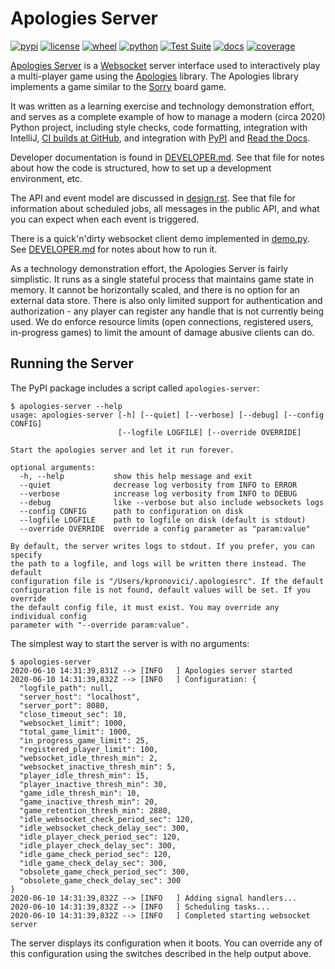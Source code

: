 # Apologies Server

[![pypi](https://img.shields.io/pypi/v/apologiesserver.svg)](https://pypi.org/project/apologiesserver/)
[![license](https://img.shields.io/pypi/l/apologiesserver.svg)](https://github.com/pronovic/apologies-server/blob/master/LICENSE)
[![wheel](https://img.shields.io/pypi/wheel/apologiesserver.svg)](https://pypi.org/project/apologiesserver/)
[![python](https://img.shields.io/pypi/pyversions/apologiesserver.svg)](https://pypi.org/project/apologiesserver/)
[![Test Suite](https://github.com/pronovic/apologies-server/workflows/Test%20Suite/badge.svg)](https://github.com/pronovic/apologies-server/actions?query=workflow%3A%22Test+Suite%22)
[![docs](https://readthedocs.org/projects/apologies-server/badge/?version=stable&style=flat)](https://apologies-server.readthedocs.io/en/stable/)
[![coverage](https://coveralls.io/repos/github/pronovic/apologies-server/badge.svg?branch=master)](https://coveralls.io/github/pronovic/apologies-server?branch=master)

[Apologies Server](https://github.com/pronovic/apologies-server) is a [Websocket](https://en.wikipedia.org/wiki/WebSocket) server interface used to interactively play a multi-player game using the [Apologies](https://github.com/pronovic/apologies) library.  The Apologies library implements a game similar to the [Sorry](https://en.wikipedia.org/wiki/Sorry!_(game)) board game.

It was written as a learning exercise and technology demonstration effort, and serves as a complete example of how to manage a modern (circa 2020) Python project, including style checks, code formatting, integration with IntelliJ, [CI builds at GitHub](https://github.com/pronovic/apologies-server/actions), and integration with [PyPI](https://pypi.org/project/apologiesserver/) and [Read the Docs](https://apologies-server.readthedocs.io/en/stable/).  

Developer documentation is found in [DEVELOPER.md](DEVELOPER.md).  See that
file for notes about how the code is structured, how to set up a development
environment, etc.  

The API and event model are discussed in [design.rst](docs/design.rst).  See
that file for information about scheduled jobs, all messages in the public
API, and what you can expect when each event is triggered.

There is a quick'n'dirty websocket client demo implemented in [demo.py](src/apologiesserver/demo.py). See
[DEVELOPER.md](https://github.com/pronovic/apologies-server/blob/master/DEVELOPER.md#running-the-demo) for notes about how to run it.  

As a technology demonstration effort, the Apologies Server is fairly
simplistic.  It runs as a single stateful process that maintains game state in
memory.  It cannot be horizontally scaled, and there is no option for an
external data store.  There is also only limited support for authentication and
authorization - any player can register any handle that is not currently being
used.  We do enforce resource limits (open connections, registered users,
in-progress games) to limit the amount of damage abusive clients can do.

## Running the Server

The PyPI package includes a script called `apologies-server`:

```
$ apologies-server --help
usage: apologies-server [-h] [--quiet] [--verbose] [--debug] [--config CONFIG]
                        [--logfile LOGFILE] [--override OVERRIDE]

Start the apologies server and let it run forever.

optional arguments:
  -h, --help           show this help message and exit
  --quiet              decrease log verbosity from INFO to ERROR
  --verbose            increase log verbosity from INFO to DEBUG
  --debug              like --verbose but also include websockets logs
  --config CONFIG      path to configuration on disk
  --logfile LOGFILE    path to logfile on disk (default is stdout)
  --override OVERRIDE  override a config parameter as "param:value"

By default, the server writes logs to stdout. If you prefer, you can specify
the path to a logfile, and logs will be written there instead. The default
configuration file is "/Users/kpronovici/.apologiesrc". If the default
configuration file is not found, default values will be set. If you override
the default config file, it must exist. You may override any individual config
parameter with "--override param:value".
```

The simplest way to start the server is with no arguments:

```
$ apologies-server
2020-06-10 14:31:39,831Z --> [INFO   ] Apologies server started
2020-06-10 14:31:39,832Z --> [INFO   ] Configuration: {
  "logfile_path": null,
  "server_host": "localhost",
  "server_port": 8080,
  "close_timeout_sec": 10,
  "websocket_limit": 1000,
  "total_game_limit": 1000,
  "in_progress_game_limit": 25,
  "registered_player_limit": 100,
  "websocket_idle_thresh_min": 2,
  "websocket_inactive_thresh_min": 5,
  "player_idle_thresh_min": 15,
  "player_inactive_thresh_min": 30,
  "game_idle_thresh_min": 10,
  "game_inactive_thresh_min": 20,
  "game_retention_thresh_min": 2880,
  "idle_websocket_check_period_sec": 120,
  "idle_websocket_check_delay_sec": 300,
  "idle_player_check_period_sec": 120,
  "idle_player_check_delay_sec": 300,
  "idle_game_check_period_sec": 120,
  "idle_game_check_delay_sec": 300,
  "obsolete_game_check_period_sec": 300,
  "obsolete_game_check_delay_sec": 300
}
2020-06-10 14:31:39,832Z --> [INFO   ] Adding signal handlers...
2020-06-10 14:31:39,832Z --> [INFO   ] Scheduling tasks...
2020-06-10 14:31:39,832Z --> [INFO   ] Completed starting websocket server
```

The server displays its configuration when it boots.  You can override any of
this configuration using the switches described in the help output above.

